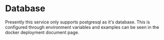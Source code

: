 # Database

Presently this service only supports postgresql as it's database. This is configured through environment variables and examples can be seen in the docker deployment document page.